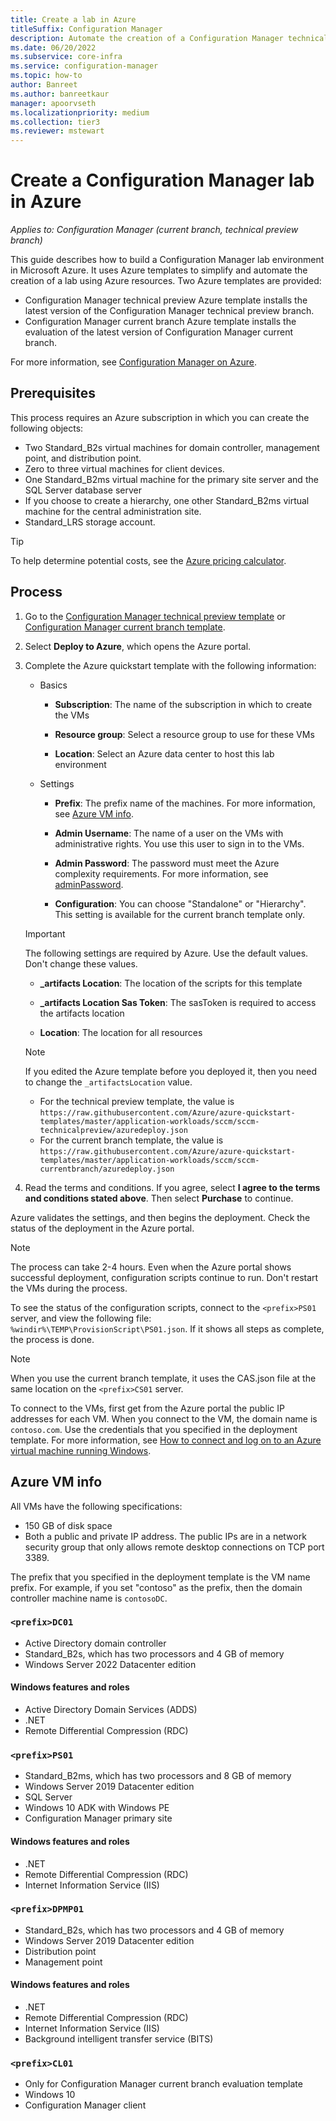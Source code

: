 ```yaml
---
title: Create a lab in Azure
titleSuffix: Configuration Manager
description: Automate the creation of a Configuration Manager technical preview lab or current branch evaluation lab using Azure templates
ms.date: 06/20/2022
ms.subservice: core-infra
ms.service: configuration-manager
ms.topic: how-to
author: Banreet
ms.author: banreetkaur
manager: apoorvseth
ms.localizationpriority: medium
ms.collection: tier3
ms.reviewer: mstewart
---
```


# Create a Configuration Manager lab in Azure

*Applies to: Configuration Manager (current branch, technical preview branch)*

<!--3556017
> [!Important]
> As of June 20, 2022, there is a known issue with the Azure templates for lab environments. We are working on resolving the issue and we will update this message when it's resolved. For more information, see [known issues](#known-issues). <!--icm 314312504-->

This guide describes how to build a Configuration Manager lab environment in Microsoft Azure. It uses Azure templates to simplify and automate the creation of a lab using Azure resources. Two Azure templates are provided:

- Configuration Manager technical preview Azure template installs the latest version of the Configuration Manager technical preview branch.
- Configuration Manager current branch Azure template installs the evaluation of the latest version of Configuration Manager current branch.

For more information, see [Configuration Manager on Azure](../understand/configuration-manager-on-azure.yml).



## Prerequisites

This process requires an Azure subscription in which you can create the following objects:
- Two Standard_B2s virtual machines for domain controller, management point, and distribution point.
- Zero to three virtual machines for client devices.
- One Standard_B2ms virtual machine for the primary site server and the SQL Server database server
- If you choose to create a hierarchy, one other Standard_B2ms virtual machine for the central administration site.
- Standard_LRS storage account.

> [!Tip]
> To help determine potential costs, see the [Azure pricing calculator](https://azure.microsoft.com/pricing/calculator/).



## Process

1. Go to the [Configuration Manager technical preview template](https://azure.microsoft.com/resources/templates/sccm-technicalpreview/) or [Configuration Manager current branch template](https://azure.microsoft.com/resources/templates/sccm-currentbranch/).

2. Select **Deploy to Azure**, which opens the Azure portal.

3. Complete the Azure quickstart template with the following information:

    - Basics

        - **Subscription**: The name of the subscription in which to create the VMs

        - **Resource group**: Select a resource group to use for these VMs

        - **Location**: Select an Azure data center to host this lab environment

    - Settings

        - **Prefix**: The prefix name of the machines. For more information, see [Azure VM info](#azure-vm-info).

        - **Admin Username**: The name of a user on the VMs with administrative rights. You use this user to sign in to the VMs.

        - **Admin Password**: The password must meet the Azure complexity requirements. For more information, see [adminPassword](/rest/api/compute/virtualmachines/createorupdate#osprofile).

        -  **Configuration**: You can choose "Standalone" or "Hierarchy". This setting is available for the current branch template only.

    > [!Important]
    > The following settings are required by Azure. Use the default values. Don't change these values.
    >
    > - **\_artifacts Location**: The location of the scripts for this template <!-- https://raw.githubusercontent.com/Azure/azure-quickstart-templates/master/sccm-technicalpreview/ -->
    >
    > - **\_artifacts Location Sas Token**: The sasToken is required to access the artifacts location
    >
    > - **Location**: The location for all resources

    > [!NOTE]
    > If you edited the Azure template before you deployed it, then you need to change the `_artifactsLocation` value.
    >
    > - For the technical preview template, the value is `https://raw.githubusercontent.com/Azure/azure-quickstart-templates/master/application-workloads/sccm/sccm-technicalpreview/azuredeploy.json`
    > - For the current branch template, the value is `https://raw.githubusercontent.com/Azure/azure-quickstart-templates/master/application-workloads/sccm/sccm-currentbranch/azuredeploy.json`

4. Read the terms and conditions. If you agree, select **I agree to the terms and conditions stated above**. Then select **Purchase** to continue.

Azure validates the settings, and then begins the deployment. Check the status of the deployment in the Azure portal.

> [!NOTE]
> The process can take 2-4 hours. Even when the Azure portal shows successful deployment, configuration scripts continue to run. Don't restart the VMs during the process.

To see the status of the configuration scripts, connect to the `<prefix>PS01` server, and view the following file: `%windir%\TEMP\ProvisionScript\PS01.json`. If it shows all steps as complete, the process is done.

> [!NOTE]
> When you use the current branch template, it uses the CAS.json file at the same location on the `<prefix>CS01` server.

To connect to the VMs, first get from the Azure portal the public IP addresses for each VM. When you connect to the VM, the domain name is `contoso.com`. Use the credentials that you specified in the deployment template. For more information, see [How to connect and log on to an Azure virtual machine running Windows](/azure/virtual-machines/windows/connect-logon).



## Azure VM info

All  VMs have the following specifications:
- 150 GB of disk space
- Both a public and private IP address. The public IPs are in a network security group that only allows remote desktop connections on TCP port 3389.

The prefix that you specified in the deployment template is the VM name prefix. For example, if you set "contoso" as the prefix, then the domain controller machine name is `contosoDC`.


### `<prefix>DC01`

- Active Directory domain controller
- Standard_B2s, which has two processors and 4 GB of memory
- Windows Server 2022 Datacenter edition

#### Windows features and roles
- Active Directory Domain Services (ADDS)
- .NET
- Remote Differential Compression (RDC)


### `<prefix>PS01`

- Standard_B2ms, which has two processors and 8 GB of memory
- Windows Server 2019 Datacenter edition
- SQL Server
- Windows 10 ADK with Windows PE
- Configuration Manager primary site

#### Windows features and roles
- .NET
- Remote Differential Compression (RDC)
- Internet Information Service (IIS)


### `<prefix>DPMP01`

- Standard_B2s, which has two processors and 4 GB of memory
- Windows Server 2019 Datacenter edition
- Distribution point
- Management point

#### Windows features and roles
- .NET
- Remote Differential Compression (RDC)
- Internet Information Service (IIS)
- Background intelligent transfer service (BITS)

### `<prefix>CL01`

- Only for Configuration Manager current branch evaluation template
- Windows 10
- Configuration Manager client

<!--icm 314312504
## Known issues
<!--icm 314312504
As of June 20, 2022, there is a known issue with the Azure templates for lab environments. We are working on resolving the issue and we will update this message when it's resolved. This issue occurs during deployment of the template and the following error message is displayed:

```text
{
"status": "Failed",
"error": {
"code": "VMExtensionProvisioningError",
"message": "VM has reported a failure when processing extension 'WorkFlow'. Error message: \"DSC Configuration 'Configuration' completed with error(s). Following are the first few: Failed to create an object of PowerShell class SetupDomain. The SendConfigurationApply function did not succeed. LCM failed to start desired state configuration manually.\"\r\n\r\nMore information on troubleshooting is available at https://aka.ms/VMExtensionDSCWindowsTroubleshoot "
}
}

```
-->